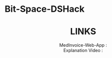 # Bit-Space-DSHack
<div align="center">
    <h1>LINKS</h1>
    MedInvoice-Web-App :
    <br>
    Explanation Video :
    <br>
</div>
